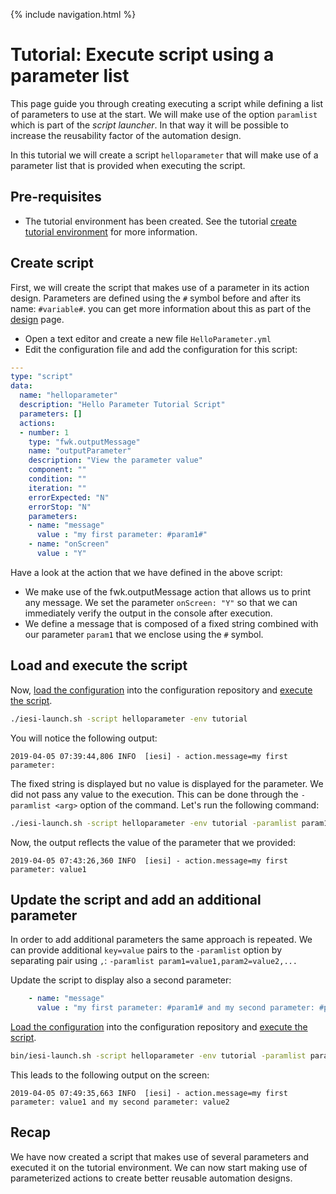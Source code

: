 {% include navigation.html %}

# Tutorial: Execute script using a parameter list

This page guide you through creating executing a script while defining a list of parameters to use at the start. 
We will make use of the option `paramlist` which is part of the *script launcher*. 
In that way it will be possible to increase the reusability factor of the automation design. 

In this tutorial we will create a script `helloparameter` that will make use of a parameter list that is provided when executing the script.

## Pre-requisites

* The tutorial environment has been created. See the tutorial [create tutorial environment](/{{site.repository}}/pages/tutorial/tutorialenvironment.html) for more information.

## Create script

First, we will create the script that makes use of a parameter in its action design. 
Parameters are defined using the `#` symbol before and after its name: `#variable#`. 
you can get more information about this as part of the [design](/{{site.repository}}/pages/design/design.html) page.
* Open a text editor and create a new file `HelloParameter.yml`
* Edit the configuration file and add the configuration for this script:

```yaml
---
type: "script"
data:
  name: "helloparameter"
  description: "Hello Parameter Tutorial Script"
  parameters: []
  actions:
  - number: 1
    type: "fwk.outputMessage"
    name: "outputParameter"
    description: "View the parameter value"
    component: ""
    condition: ""
    iteration: ""
    errorExpected: "N"
    errorStop: "N"
    parameters:
    - name: "message"
      value : "my first parameter: #param1#"
    - name: "onScreen"
      value : "Y"
```

Have a look at the action that we have defined in the above script:
* We make use of the fwk.outputMessage action that allows us to print any message. 
We set the parameter `onScreen: "Y"` so that we can immediately verify the output in the console after execution. 
* We define a message that is composed of a fixed string combined with our parameter `param1` that we enclose using the `#` symbol.

## Load and execute the script

Now, [load the configuration](/{{site.repository}}/pages/tutorial/loadconfiguration.html) into the configuration repository 
and [execute the script](/{{site.repository}}/pages/tutorial/executescript.html). 

```bash
./iesi-launch.sh -script helloparameter -env tutorial
```

You will notice the following output:

```
2019-04-05 07:39:44,806 INFO  [iesi] - action.message=my first parameter: 
```

The fixed string is displayed but no value is displayed for the parameter. We did not pass any value to the execution. 
This can be done through the `-paramlist <arg>` option of the command. Let's run the following command:

```bash
./iesi-launch.sh -script helloparameter -env tutorial -paramlist param1=value1
```

Now, the output reflects the value of the parameter that we provided:

```
2019-04-05 07:43:26,360 INFO  [iesi] - action.message=my first parameter: value1
```

## Update the script and add an additional parameter

In order to add additional parameters the same approach is repeated. We can provide additional `key=value` pairs to the `-paramlist` option by separating pair using `,`:
`-paramlist param1=value1,param2=value2,...`

Update the script to display also a second parameter:

```yaml
    - name: "message"
      value : "my first parameter: #param1# and my second parameter: #param2#"
```
[Load the configuration](/{{site.repository}}/pages/tutorial/loadconfiguration.html) into the configuration repository 
and [execute the script](/{{site.repository}}/pages/tutorial/executescript.html). 

```bash
bin/iesi-launch.sh -script helloparameter -env tutorial -paramlist param1=value1,param2=value2
```

This leads to the following output on the screen:

```
2019-04-05 07:49:35,663 INFO  [iesi] - action.message=my first parameter: value1 and my second parameter: value2
```

## Recap

We have now created a script that makes use of several parameters and executed it on the tutorial environment. 
We can now start making use of parameterized actions to create better reusable automation designs.
